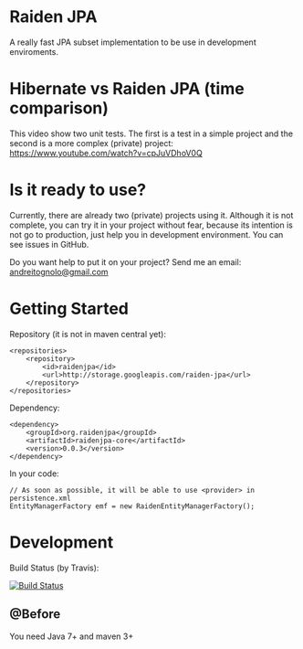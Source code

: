 Raiden JPA
=========

A really fast JPA subset implementation to be use in development enviroments.

Hibernate vs Raiden JPA (time comparison)
=========

This video show two unit tests. The first is a test in a simple project and the second is a more complex (private) project: https://www.youtube.com/watch?v=cpJuVDhoV0Q

Is it ready to use?
=========

Currently, there are already two (private) projects using it. Although it is not complete, you can try it in your project without fear, because its intention is not go to production, just help you in development environment. You can see issues in GitHub.

Do you want help to put it on your project? Send me an email: andreitognolo@gmail.com

Getting Started
=========

Repository (it is not in maven central yet):

    <repositories>
        <repository>
            <id>raidenjpa</id>
            <url>http://storage.googleapis.com/raiden-jpa</url>
        </repository>
    </repositories>
    
Dependency:

    <dependency>
        <groupId>org.raidenjpa</groupId>
        <artifactId>raidenjpa-core</artifactId>
        <version>0.0.3</version>
    </dependency>
    
In your code:

    // As soon as possible, it will be able to use <provider> in persistence.xml
    EntityManagerFactory emf = new RaidenEntityManagerFactory();

Development
=========

Build Status (by Travis):

[![Build Status](https://travis-ci.org/andreitognolo/raidenjpa.png)](http://travis-ci.org/andreitognolo/raidenjpa)

## @Before

You need Java 7+ and maven 3+
